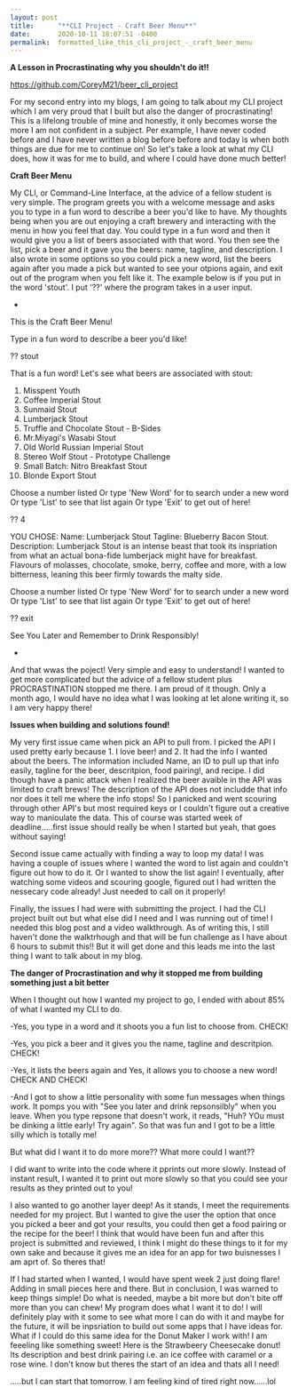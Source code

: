 ```yaml
---
layout: post
title:      "**CLI Project - Craft Beer Menu**"
date:       2020-10-11 18:07:51 -0400
permalink:  formatted_like_this_cli_project_-_craft_beer_menu
---
```


**A Lesson in Procrastinating why you shouldn't do it!!**

https://github.com/CoreyM21/beer_cli_project

For my second entry into my blogs, I am going to talk about my CLI project which I am very proud that I built but also the danger of procrastinating! This is a lifelong trouble of mine and honestly, it only becomes worse the more I am not confident in a subject. Per example, I have never coded before and I have never written a blog before before and today is when both things are due for me to continue on! So let's take a look at what my CLI does, how it was for me to build, and where I could have done much better!

**Craft Beer Menu**

My CLI, or Command-Line Interface, at the advice of a fellow student is very simple. The program greets you with a welcome message and asks you to type in a fun word to describe a beer you'd like to have. My thoughts being when you are out enjoying a craft brewery and interacting with the menu in how you feel that day. You could type in a fun word and then it would give you a list of beers associated with that word. You then see the list, pick a beer and it gave you the beers: name, tagline, and description. I also wrote in some options so you could pick a new word, list the beers again after you made a pick but wanted to see your otpions again, and exit out of the program when you felt like it. The example below is if you put in the word 'stout'. I put '??' where the program takes in a user input. 

-
This is the Craft Beer Menu!

Type in a fun word to describe a beer you'd like!

?? stout



That is a fun word! Let's see what beers are associated with stout:

1. Misspent Youth
2. Coffee Imperial Stout
3. Sunmaid Stout
4. Lumberjack Stout
5. Truffle and Chocolate Stout - B-Sides
6. Mr.Miyagi's Wasabi Stout
7. Old World Russian Imperial Stout
8. Stereo Wolf Stout - Prototype Challenge
9. Small Batch: Nitro Breakfast Stout
10. Blonde Export Stout

Choose a number listed
Or type 'New Word' for to search under a new word
Or type 'List' to see that list again
Or type 'Exit' to get out of here!

?? 4

YOU CHOSE:
Name: Lumberjack Stout
Tagline: Blueberry Bacon Stout.
Description: Lumberjack Stout is an intense beast that took its inspriation from what an actual bona-fide lumberjack might have for breakfast. Flavours of molasses, chocolate, smoke, berry, coffee and more, with a low bitterness, leaning this beer firmly towards the malty side.


Choose a number listed
Or type 'New Word' for to search under a new word
Or type 'List' to see that list again
Or type 'Exit' to get out of here!

?? exit

See You Later and Remember to Drink Responsibly!

-

And that wwas the poject! Very simple and easy to understand! I wanted to get more complicated but the advice of a fellow student plus PROCRASTINATION stopped me there. I am proud of it though. Only a month ago, I would have no idea what I was looking at let alone writing it, so I am very happy there!

**Issues when building and solutions found!**

My very first issue came when pick an API to pull from. I picked the API I used pretty early because 1. I love beer! and 2. It had the info I wanted about the beers. The information included Name, an ID to pull up that info easily, tagline for the beer, descritpion, food pairing!, and recipe. I did though have a panic attack when I realized the beer avaible in the API was limited to craft brews! The description of the API does not includde that info nor does it tell me where the info stops! So I panicked and went scouring through other API's but most required keys or I couldn't figure out a creative way to manioulate the data. This of course was started week of deadline.....first issue should really be when I started but yeah, that goes without saying!

Second issue came actually with finding a way to loop my data! I was having a couple of issues where I wanted the word to list again and couldn't figure out how to do it. Or I wanted to show the list again! I eventually, after watching some videos and scouring google, figured out I had written the nessecary code already! Just needed to call on it properly!

Finally, the issues I had were with submitting the project. I had the CLI project built out but what else did I need and I was running out of time! I needed this blog post and a video walkthrough. As of writing this, I still haven't done the walktrhough and that will be fun challenge as I have about 6 hours to submit this!! But it will get done and this leads me into the last thing I want to talk about in my blog.

**The danger of Procrastination and why it stopped me from building something just a bit better**

When I thought out how I wanted my project to go, I ended with  about 85% of what I wanted my CLI to do. 

-Yes, you type in a word and it shoots you a fun list to choose from. CHECK!

-Yes, you pick a beer and it gives you the name, tagline and descritpion. CHECK!

-Yes, it lists the beers again and Yes, it allows you to choose a new word! CHECK AND CHECK!

-And I got to show a little personality with some fun messages when things work. It pomps you with "See you later and drink repsonsilbly" when you leave. When you type  repsone that doesn't work, it reads, "Huh? YOu must be dinking a little early! Try again". So that was fun and I got to be a little silly which is totally me!

But what did I want it to do more more?? What more could I want??

I did want to write into the code where it pprints out more slowly. Instead of instant result, I wanted it to print out more slowly so that you could see your results as they printed out to you! 

I also wanted to go another layer deep! As it stands, I meet the requirements needed for my project. But I wanted to give the user the option that once you picked a beer and got your results, you could then get a food pairing or the recipe for the beer! I think that would have been fun and after this project is submitted and reviewed, I think I might do these things to it for my own sake and because it gives me an idea for an app for two buisnesses I am aprt of. So theres that!


If I had started when I wanted, I would have spent week 2 just doing flare! Adding in small pieces here and there. But in conclusion, I was warned to keep things simple! Do what is needed, maybe a bit more but don't bite off more than you can chew! My program does what I want it to do! I will definitely play with it some to see what more I can do with it and maybe for the future, it will be inpsriation to build out some apps that I have ideas for. What if I could do this same idea for the Donut Maker I work with! I am feeeling like something sweet! Here is the Strawbeery Cheesecake donut! Its description and best drink pairing i.e. an ice coffee with caramel or a rose wine. I don't know but theres the start of an idea and thats all I need!

.....but I can start that tomorrow. I am feeling kind of tired right now......lol














